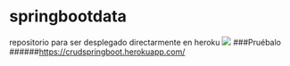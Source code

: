 # springbootdata

repositorio para ser desplegado directarmente en heroku
![](http://image.prntscr.com/image/dbafa7a5d0834c448ebe85a2ff5a71eb.png)
###Pruébalo 
######https://crudspringboot.herokuapp.com/
